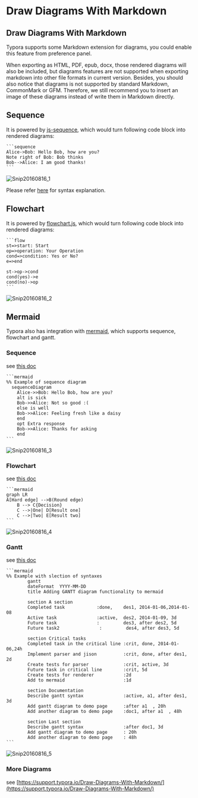 # Draw Diagrams With Markdown

## Draw Diagrams With Markdown

Typora supports some Markdown extension for diagrams, you could enable this feature from preference panel.

When exporting as HTML, PDF, epub, docx, those rendered diagrams will also be included, but diagrams features are not supported when exporting markdown into other file formats in current version. Besides, you should also notice that diagrams is not supported by standard Markdown, CommonMark or GFM. Therefore, we still recommend you to insert an image of these diagrams instead of write them in Markdown directly.

## Sequence

It is powered by [js-sequence](https://bramp.github.io/js-sequence-diagrams/), which would turn following code block into rendered diagrams:

```text
```sequence
Alice->Bob: Hello Bob, how are you?
Note right of Bob: Bob thinks
Bob-->Alice: I am good thanks!
​```
```

![Snip20160816\_1](https://github.com/dlccyes/CollegeNotes/tree/f078283d8da9674de95cba67c3e16e897e98ed4f/typora%20tutorial/img/Snip20160816_1.png)

Please refer [here](https://bramp.github.io/js-sequence-diagrams/#syntax) for syntax explanation.

## Flowchart

It is powered by [flowchart.js](http://flowchart.js.org/), which would turn following code block into rendered diagrams:

```text
```flow
st=>start: Start
op=>operation: Your Operation
cond=>condition: Yes or No?
e=>end

st->op->cond
cond(yes)->e
cond(no)->op
​```
```

![Snip20160816\_2](https://github.com/dlccyes/CollegeNotes/tree/f078283d8da9674de95cba67c3e16e897e98ed4f/typora%20tutorial/img/Snip20160816_2.png)

## Mermaid

Typora also has integration with [mermaid](https://knsv.github.io/mermaid/#mermaid), which supports sequence, flowchart and gantt.

### Sequence

see [this doc](https://knsv.github.io/mermaid/#sequence-diagrams)

```text
```mermaid
%% Example of sequence diagram
  sequenceDiagram
    Alice->>Bob: Hello Bob, how are you?
    alt is sick
    Bob->>Alice: Not so good :(
    else is well
    Bob->>Alice: Feeling fresh like a daisy
    end
    opt Extra response
    Bob->>Alice: Thanks for asking
    end
​```
```

![Snip20160816\_3](https://github.com/dlccyes/CollegeNotes/tree/f078283d8da9674de95cba67c3e16e897e98ed4f/typora%20tutorial/img/Snip20160816_3.png)

### Flowchart

see [this doc](https://knsv.github.io/mermaid/#flowcharts-basic-syntax)

```text
```mermaid
graph LR
A[Hard edge] -->B(Round edge)
    B --> C{Decision}
    C -->|One| D[Result one]
    C -->|Two| E[Result two]
​```
```

![Snip20160816\_4](https://github.com/dlccyes/CollegeNotes/tree/f078283d8da9674de95cba67c3e16e897e98ed4f/typora%20tutorial/img/Snip20160816_4.png)

### Gantt

see [this doc](https://knsv.github.io/mermaid/#gant-diagrams)

```text
```mermaid
%% Example with slection of syntaxes
        gantt
        dateFormat  YYYY-MM-DD
        title Adding GANTT diagram functionality to mermaid

        section A section
        Completed task            :done,    des1, 2014-01-06,2014-01-08
        Active task               :active,  des2, 2014-01-09, 3d
        Future task               :         des3, after des2, 5d
        Future task2               :         des4, after des3, 5d

        section Critical tasks
        Completed task in the critical line :crit, done, 2014-01-06,24h
        Implement parser and jison          :crit, done, after des1, 2d
        Create tests for parser             :crit, active, 3d
        Future task in critical line        :crit, 5d
        Create tests for renderer           :2d
        Add to mermaid                      :1d

        section Documentation
        Describe gantt syntax               :active, a1, after des1, 3d
        Add gantt diagram to demo page      :after a1  , 20h
        Add another diagram to demo page    :doc1, after a1  , 48h

        section Last section
        Describe gantt syntax               :after doc1, 3d
        Add gantt diagram to demo page      : 20h
        Add another diagram to demo page    : 48h
​```
```

![Snip20160816\_5](https://github.com/dlccyes/CollegeNotes/tree/f078283d8da9674de95cba67c3e16e897e98ed4f/typora%20tutorial/img/Snip20160816_5.png)

### More Diagrams

see [https://support.typora.io/Draw-Diagrams-With-Markdown/](https://support.typora.io/Draw-Diagrams-With-Markdown/)

